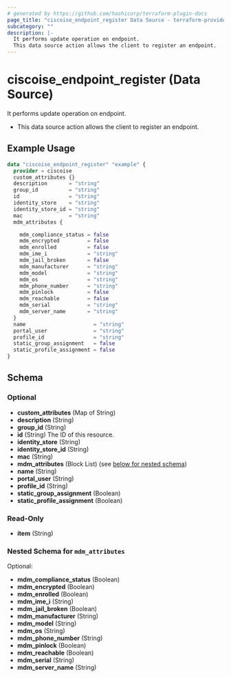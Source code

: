 ```yaml
---
# generated by https://github.com/hashicorp/terraform-plugin-docs
page_title: "ciscoise_endpoint_register Data Source - terraform-provider-ciscoise"
subcategory: ""
description: |-
  It performs update operation on endpoint.
  This data source action allows the client to register an endpoint.
---
```


# ciscoise_endpoint_register (Data Source)

It performs update operation on endpoint.

- This data source action allows the client to register an endpoint.

## Example Usage

```terraform
data "ciscoise_endpoint_register" "example" {
  provider = ciscoise
  custom_attributes {}
  description       = "string"
  group_id          = "string"
  id                = "string"
  identity_store    = "string"
  identity_store_id = "string"
  mac               = "string"
  mdm_attributes {

    mdm_compliance_status = false
    mdm_encrypted         = false
    mdm_enrolled          = false
    mdm_ime_i             = "string"
    mdm_jail_broken       = false
    mdm_manufacturer      = "string"
    mdm_model             = "string"
    mdm_os                = "string"
    mdm_phone_number      = "string"
    mdm_pinlock           = false
    mdm_reachable         = false
    mdm_serial            = "string"
    mdm_server_name       = "string"
  }
  name                      = "string"
  portal_user               = "string"
  profile_id                = "string"
  static_group_assignment   = false
  static_profile_assignment = false
}
```

<!-- schema generated by tfplugindocs -->
## Schema

### Optional

- **custom_attributes** (Map of String)
- **description** (String)
- **group_id** (String)
- **id** (String) The ID of this resource.
- **identity_store** (String)
- **identity_store_id** (String)
- **mac** (String)
- **mdm_attributes** (Block List) (see [below for nested schema](#nestedblock--mdm_attributes))
- **name** (String)
- **portal_user** (String)
- **profile_id** (String)
- **static_group_assignment** (Boolean)
- **static_profile_assignment** (Boolean)

### Read-Only

- **item** (String)

<a id="nestedblock--mdm_attributes"></a>
### Nested Schema for `mdm_attributes`

Optional:

- **mdm_compliance_status** (Boolean)
- **mdm_encrypted** (Boolean)
- **mdm_enrolled** (Boolean)
- **mdm_ime_i** (String)
- **mdm_jail_broken** (Boolean)
- **mdm_manufacturer** (String)
- **mdm_model** (String)
- **mdm_os** (String)
- **mdm_phone_number** (String)
- **mdm_pinlock** (Boolean)
- **mdm_reachable** (Boolean)
- **mdm_serial** (String)
- **mdm_server_name** (String)


